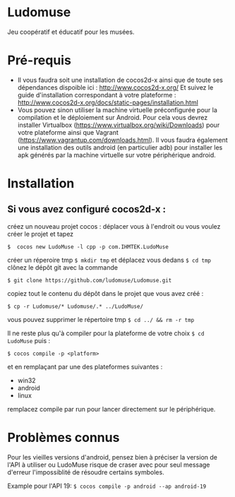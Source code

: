 # Ludomuse
Jeu coopératif et éducatif pour les musées.

Pré-requis
==========
- Il vous faudra soit une installation de cocos2d-x ainsi que de toute ses dépendances dispoible ici : http://www.cocos2d-x.org/
Et suivez le guide d'installation correspondant à votre plateforme : http://www.cocos2d-x.org/docs/static-pages/installation.html
- Vous pouvez sinon utiliser la machine virtuelle préconfigurée pour la compilation et le déploiement sur Android. Pour cela vous devrez installer Virtualbox (https://www.virtualbox.org/wiki/Downloads) pour votre plateforme ainsi que Vagrant (https://www.vagrantup.com/downloads.html). Il vous faudra également une installation des outils android (en particulier adb) pour installer les apk générés par la machine virtuelle sur votre périphérique android.


Installation
============


Si vous avez configuré cocos2d-x :
----------------------------------

créez un nouveau projet cocos :
déplacer vous à l'endroit ou vous voulez créer le projet et tapez

``
$  cocos new LudoMuse -l cpp -p com.IHMTEK.LudoMuse
``

créer un réperoire tmp `` $ mkdir tmp `` et déplacez vous dedans `` $ cd tmp ``
clônez le dépôt git avec la commande 

``
$ git clone https://github.com/ludomuse/Ludomuse.git
``

copiez tout le contenu du dépôt dans le projet que vous avez créé :

``
$ cp -r Ludomuse/* Ludomuse/.* ../LudoMuse/
``

vous pouvez supprimer le répertoire tmp `` $ cd ../ && rm -r tmp ``

Il ne reste plus qu'à compiler pour la plateforme de votre choix `` $ cd LudoMuse `` puis :

``
$ cocos compile -p <platform>
``

et en remplaçant <platform> par une des plateformes suivantes :
  - win32
  - android
  - linux

remplacez compile par run pour lancer directement sur le périphérique.
  


Problèmes connus
================

Pour les vieilles versions d'android, pensez bien à préciser la version de l'API à utiliser ou LudoMuse risque de craser avec pour seul message d'erreur l'impossiblité de résoudre certains symboles.

Example pour l'API 19:
``
$ cocos compile -p android --ap android-19
``
